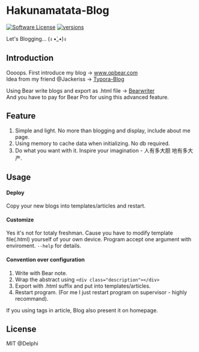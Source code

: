 # Hakunamatata-Blog
[![Software License](https://img.shields.io/badge/today%20-%20%20sunny-brightgreen.svg?style=flat-square)]()
[![versions](https://img.shields.io/badge/versions%20-%20%201.0.0-red.svg?style=flat-square)]()

Let's Blogging...  (ง •̀_•́)ง  

Introduction
-
Oooops. First introduce my blog -> <a href="https://www.opbear.com">www.opbear.com</a>  
Idea from my friend @Jackeriss -> <a href="https://github.com/Jackeriss/Typora-Blog">Typora-Blog</a>

Using Bear write blogs and export as .html file -> <a href="http://www.bear-writer.com">Bearwriter</a>  
And you have to pay for Bear Pro for using this advanced feature.

Feature
-
1. Simple and light. No more than blogging and display, include about me page.
2. Using memory to cache data when initializing. No db required.
3. Do what you want with it. Inspire your imagination - 人有多大胆 地有多大产.

Usage
-
#### Deploy
Copy your new blogs into templates/articles and restart.

#### Customize
Yes it's not for totaly freshman. Cause you have to modify template file(.html) yourself of your own device.
Program accept one argument with enviroment. `--help` for details.

#### Convention over configuration
1. Write with Bear note.
2. Wrap the abstract using `<div class="description"></div>`
3. Export with .html suffix and put into templates/articles.
4. Restart program. (For me I just restart program on supervisor - highly recommand).

If you using tags in article, Blog also present it on homepage.

License
-

MIT @Delphi


